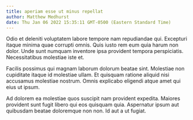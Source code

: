```yaml
---
title: aperiam esse ut minus repellat
author: Matthew Medhurst
date: Thu Jan 06 2022 15:35:11 GMT-0500 (Eastern Standard Time)
---
```

Odio et deleniti voluptatem labore tempore nam repudiandae qui. Excepturi itaque minima quae corrupti omnis. Quis iusto rem eum quia harum non dolor. Unde sunt numquam inventore ipsa provident tempora perspiciatis. Necessitatibus molestiae iste et.

 Facilis possimus qui magnam laborum dolorum beatae sint. Molestiae non cupiditate itaque id molestiae ullam. Et quisquam ratione aliquid nisi accusamus molestiae nostrum. Omnis explicabo eligendi atque amet qui eius ut ipsum.

 Ad dolorem ea molestiae quos suscipit nam provident expedita. Maiores provident sunt fugit libero qui eos quisquam quia. Aspernatur ipsum aut quibusdam beatae doloremque non non. Id aut a ut fugiat.